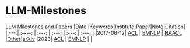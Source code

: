# LLM-Milestones
LLM Milestones and Papers
|Date |Keywords|Institute|Paper|Note|Citation|
|:---:|    :----:        |        :---:         |        :---:         |      :---:    | :---:  |
|2017-06-12| [ACL](#acl-202408) | [EMNLP](#emnlp-202411) | [NAACL](#naacl-202406) |[Other](#other-2024)|[arXiv](#arxiv-2024)
|2023| [ACL](#acl-2023) | [EMNLP](#emnlp-2023) |                      |
<!--stackedit_data:
eyJoaXN0b3J5IjpbLTExNTA3Mzg2MTIsLTE3NDYyNTc2NzhdfQ
==
-->
